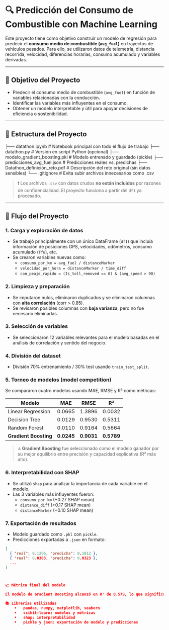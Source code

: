 # 🔍 Predicción del Consumo de Combustible con Machine Learning

Este proyecto tiene como objetivo construir un modelo de regresión para predecir el **consumo medio de combustible (`avg_fuel`)** en trayectos de vehículos pesados. Para ello, se utilizaron datos de telemetría, distancia recorrida, velocidad, diferencias horarias, consumo acumulado y variables derivadas.

---

## 🧠 Objetivo del Proyecto

- Predecir el consumo medio de combustible (`avg_fuel`) en función de variables relacionadas con la conducción.
- Identificar las variables más influyentes en el consumo.
- Obtener un modelo interpretable y útil para apoyar decisiones de eficiencia o sostenibilidad.

---

## 🧱 Estructura del Proyecto
├── datathon.ipynb                  # Notebook principal con todo el flujo de trabajo
├── datathon.py                    # Versión en script Python (opcional)
├── modelo_gradient_boosting.pkl   # Modelo entrenado y guardado (pickle)
├── predicciones_avg_fuel.json     # Predicciones reales vs. predichas
├── Datathon_definición_reto.pdf   # Descripción del reto original (sin datos sensibles)
└── .gitignore                     # Evita subir archivos innecesarios como .csv

> ❗ Los archivos `.csv` con datos crudos **no están incluidos** por razones de confidencialidad. El proyecto funciona a partir del `df1` ya procesado.

---

## 🧪 Flujo del Proyecto

### 1. Carga y exploración de datos
- Se trabajó principalmente con un único DataFrame (`df1`) que incluía información de posiciones GPS, velocidades, odómetros, consumo acumulado (`Tfu`), etc.
- Se crearon variables nuevas como:
  - `consumo_por_km = avg_fuel / distanceMarker`
  - `velocidad_por_hora = distanceMarker / time_diff`
  - `con_peaje_rapido = (Is_toll_removed == 0) & (avg_speed > 90)`

### 2. Limpieza y preparación
- Se imputaron nulos, eliminaron duplicados y se eliminaron columnas con **alta correlación** (corr > 0.85).
- Se revisaron posibles columnas con **baja varianza**, pero no fue necesario eliminarlas.

### 3. Selección de variables
- Se seleccionaron 12 variables relevantes para el modelo basadas en el análisis de correlación y sentido del negocio.

### 4. División del dataset
- División 70% entrenamiento / 30% test usando `train_test_split`.

### 5. Torneo de modelos (model competition)
Se compararon cuatro modelos usando MAE, RMSE y R² como métricas:

| Modelo              | MAE     | RMSE    | R²       |
|---------------------|---------|---------|----------|
| Linear Regression   | 0.0665  | 1.3896  | 0.0032   |
| Decision Tree       | 0.0129  | 0.9530  | 0.5311   |
| Random Forest       | 0.0110  | 0.9164  | 0.5664   |
| **Gradient Boosting** | **0.0245** | **0.9031** | **0.5789** |

> 🔝 **Gradient Boosting** fue seleccionado como el modelo ganador por su mejor equilibrio entre precisión y capacidad explicativa (R² más alto).

### 6. Interpretabilidad con SHAP
- Se utilizó `shap` para analizar la importancia de cada variable en el modelo.
- Las 3 variables más influyentes fueron:
  - `consumo_por_km` (+0.27 SHAP mean)
  - `distance_diff` (+0.17 SHAP mean)
  - `distanceMarker` (+0.10 SHAP mean)

### 7. Exportación de resultados
- Modelo guardado como `.pkl` con `pickle`.
- Predicciones exportadas a `.json` en formato:

```json
[
  { "real": 0.1296, "predicha": 0.1012 },
  { "real": 0.0303, "predicha": 0.0323 },
  ...
]



📈 Métrica final del modelo

El modelo de Gradient Boosting alcanzó un R² de 0.579, lo que significa que explica aproximadamente el 58% de la variabilidad en el consumo de combustible. Considerando la naturaleza ruidosa de los datos reales de telemetría, es un resultado robusto y valioso para la toma de decisiones estratégicas.

📚 Librerías utilizadas
	•	pandas, numpy, matplotlib, seaborn
	•	scikit-learn: modelos y métricas
	•	shap: interpretabilidad
	•	pickle y json: exportación de modelo y predicciones